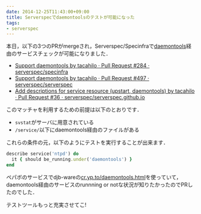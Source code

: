 ```yaml
---
date: 2014-12-25T11:43:00+09:00
title: Serverspecでdaemontoolsのテストが可能になった
tags: 
- serverspec
---
```

本日，以下の3つのPRがmergeされ，Serverspec/Specinfraで[daemontools](http://cr.yp.to/daemontools.html)経由のサービスチェックが可能になりました．

- [Support daemontools by tacahilo · Pull Request #284 · serverspec/specinfra](https://github.com/serverspec/specinfra/pull/284)
- [Support daemontools by tacahilo · Pull Request #497 · serverspec/serverspec](https://github.com/serverspec/serverspec/pull/497)
- [Add descriptions for service resource (upstart, daemontools) by tacahilo · Pull Request #36 · serverspec/serverspec.github.io](https://github.com/serverspec/serverspec.github.io/pull/36)

このマッチャを利用するための前提は以下のとおりです．

- `svstat`がサーバに用意されている
- `/service/`以下にdaemontools経由のファイルがある

これらの条件の元，以下のようにテストを実行することが出来ます．

```rb
describe service('ntpd') do
  it { should be_running.under('daemontools') }
end
```

ペパボのサービスでdjb-wareの[cr.yp.to/daemontools.html](http://cr.yp.to/daemontools.html)を使っていて，daemontools経由のサービスのrunnning or notな状況が知りたかったのでPRしたのでした．

テストツールもっと充実させてこ!
